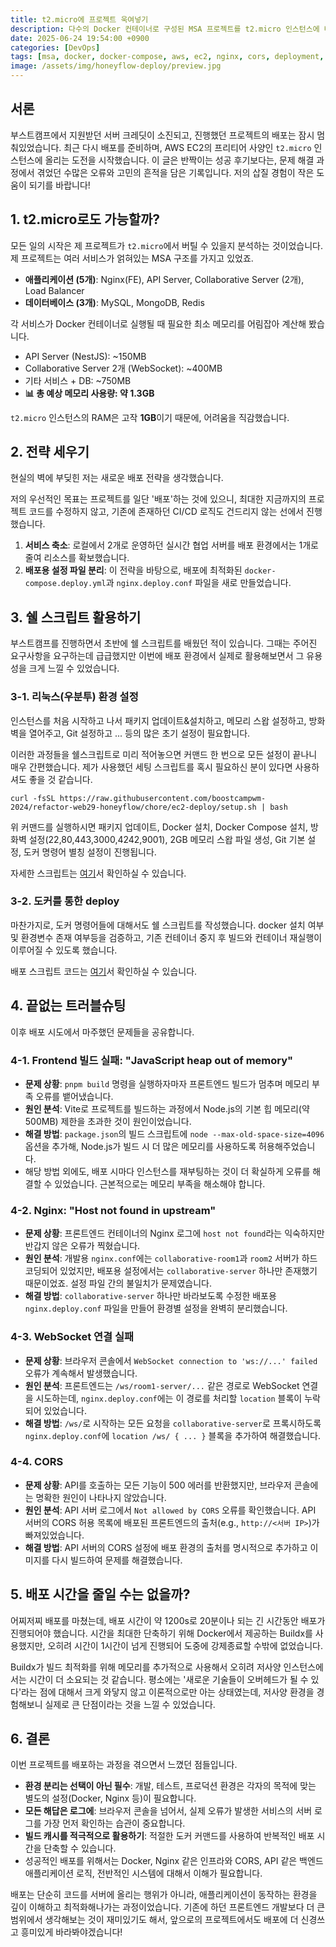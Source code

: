 ```yaml
---
title: t2.micro에 프로젝트 욱여넣기
description: 다수의 Docker 컨테이너로 구성된 MSA 프로젝트를 t2.micro 인스턴스에 배포하며 겪은 과정을 공유합니다.
date: 2025-06-24 19:54:00 +0900
categories: [DevOps]
tags: [msa, docker, docker-compose, aws, ec2, nginx, cors, deployment, troubleshooting]
image: /assets/img/honeyflow-deploy/preview.jpg
---
```


## 서론

부스트캠프에서 지원받던 서버 크레딧이 소진되고, 진행했던 프로젝트의 배포는 잠시 멈춰있었습니다. 최근 다시 배포를 준비하며, AWS EC2의 프리티어 사양인 `t2.micro` 인스턴스에 올리는 도전을 시작했습니다. 이 글은 반짝이는 성공 후기보다는, 문제 해결 과정에서 겪었던 수많은 오류와 고민의 흔적을 담은 기록입니다. 저의 삽질 경험이 작은 도움이 되기를 바랍니다!

## 1. t2.micro로도 가능할까?

모든 일의 시작은 제 프로젝트가 `t2.micro`에서 버틸 수 있을지 분석하는 것이었습니다. 제 프로젝트는 여러 서비스가 얽혀있는 MSA 구조를 가지고 있었죠.

* **애플리케이션 (5개)**: Nginx(FE), API Server, Collaborative Server (2개), Load Balancer
* **데이터베이스 (3개)**: MySQL, MongoDB, Redis

각 서비스가 Docker 컨테이너로 실행될 때 필요한 최소 메모리를 어림잡아 계산해 봤습니다.

* API Server (NestJS): ~150MB
* Collaborative Server 2개 (WebSocket): ~400MB
* 기타 서비스 + DB: ~750MB
* **📊 총 예상 메모리 사용량: 약 1.3GB**

`t2.micro` 인스턴스의 RAM은 고작 **1GB**이기 때문에, 어려움을 직감했습니다.

## 2. 전략 세우기

현실의 벽에 부딪힌 저는 새로운 배포 전략을 생각했습니다.

저의 우선적인 목표는 프로젝트를 일단 '배포'하는 것에 있으니, 최대한 지금까지의 프로젝트 코드를 수정하지 않고, 기존에 존재하던 CI/CD 로직도 건드리지 않는 선에서 진행했습니다.

1.  **서비스 축소**: 로컬에서 2개로 운영하던 실시간 협업 서버를 배포 환경에서는 1개로 줄여 리소스를 확보했습니다.
2.  **배포용 설정 파일 분리**: 이 전략을 바탕으로, 배포에 최적화된 `docker-compose.deploy.yml`과 `nginx.deploy.conf` 파일을 새로 만들었습니다.

## 3. 쉘 스크립트 활용하기

부스트캠프를 진행하면서 초반에 쉘 스크립트를 배웠던 적이 있습니다. 그때는 주어진 요구사항을 요구하는데 급급했지만 이번에 배포 환경에서 실제로 활용해보면서 그 유용성을 크게 느낄 수 있었습니다.

### 3-1. 리눅스(우분투) 환경 설정

인스턴스를 처음 시작하고 나서 패키지 업데이트&설치하고, 메모리 스왑 설정하고, 방화벽을 열어주고, Git 설정하고 ... 등의 많은 초기 설정이 필요합니다.

이러한 과정들을 쉘스크립트로 미리 적어놓으면 커맨드 한 번으로 모든 설정이 끝나니 매우 간편했습니다. 제가 사용했던 세팅 스크립트를 혹시 필요하신 분이 있다면 사용하셔도 좋을 것 같습니다.

```shell
curl -fsSL https://raw.githubusercontent.com/boostcampwm-2024/refactor-web29-honeyflow/chore/ec2-deploy/setup.sh | bash
```

위 커맨드를 실행하시면 패키지 업데이트, Docker 설치, Docker Compose 설치, 방화벽 설정(22,80,443,3000,4242,9001), 2GB 메모리 스왑 파일 생성, Git 기본 설정, 도커 명령어 별칭 설정이 진행됩니다.

자세한 스크립트는 [여기](https://github.com/boostcampwm-2024/refactor-web29-honeyflow/blob/chore/ec2-deploy/setup.sh)서 확인하실 수 있습니다.

### 3-2. 도커를 통한 deploy

마찬가지로, 도커 명령어들에 대해서도 쉘 스크립트를 작성했습니다. docker 설치 여부 및 환경변수 존재 여부등을 검증하고, 기존 컨테이너 중지 후 빌드와 컨테이너 재실행이 이루어질 수 있도록 했습니다.

배포 스크립트 코드는 [여기](https://github.com/boostcampwm-2024/refactor-web29-honeyflow/blob/chore/ec2-deploy/deploy.sh)서 확인하실 수 있습니다.

## 4. 끝없는 트러블슈팅

이후 배포 시도에서 마주했던 문제들을 공유합니다.

### 4-1. Frontend 빌드 실패: "JavaScript heap out of memory"
* **문제 상황**: `pnpm build` 명령을 실행하자마자 프론트엔드 빌드가 멈추며 메모리 부족 오류를 뱉어냈습니다.
* **원인 분석**: Vite로 프로젝트를 빌드하는 과정에서 Node.js의 기본 힙 메모리(약 500MB) 제한을 초과한 것이 원인이었습니다.
* **해결 방법**: `package.json`의 빌드 스크립트에 `node --max-old-space-size=4096` 옵션을 추가해, Node.js가 빌드 시 더 많은 메모리를 사용하도록 허용해주었습니다.
* 해당 방법 외에도, 배포 시마다 인스턴스를 재부팅하는 것이 더 확실하게 오류를 해결할 수 있었습니다. 근본적으로는 메모리 부족을 해소해야 합니다.

### 4-2. Nginx: "Host not found in upstream"
* **문제 상황**: 프론트엔드 컨테이너의 Nginx 로그에 `host not found`라는 익숙하지만 반갑지 않은 오류가 찍혔습니다.
* **원인 분석**: 개발용 `nginx.conf`에는 `collaborative-room1`과 `room2` 서버가 하드코딩되어 있었지만, 배포용 설정에서는 `collaborative-server` 하나만 존재했기 때문이었죠. 설정 파일 간의 불일치가 문제였습니다.
* **해결 방법**: `collaborative-server` 하나만 바라보도록 수정한 배포용 `nginx.deploy.conf` 파일을 만들어 환경별 설정을 완벽히 분리했습니다.

### 4-3. WebSocket 연결 실패
* **문제 상황**: 브라우저 콘솔에서 `WebSocket connection to 'ws://...' failed` 오류가 계속해서 발생했습니다.
* **원인 분석**: 프론트엔드는 `/ws/room1-server/...` 같은 경로로 WebSocket 연결을 시도하는데, `nginx.deploy.conf`에는 이 경로를 처리할 `location` 블록이 누락되어 있었습니다.
* **해결 방법**: `/ws/`로 시작하는 모든 요청을 `collaborative-server`로 프록시하도록 `nginx.deploy.conf`에 `location /ws/ { ... }` 블록을 추가하여 해결했습니다.

### 4-4. CORS
* **문제 상황**: API를 호출하는 모든 기능이 500 에러를 반환했지만, 브라우저 콘솔에는 명확한 원인이 나타나지 않았습니다.
* **원인 분석**: API 서버 로그에서 `Not allowed by CORS` 오류를 확인했습니다. API 서버의 CORS 허용 목록에 배포된 프론트엔드의 출처(e.g., `http://<서버 IP>`)가 빠져있었습니다.
* **해결 방법**: API 서버의 CORS 설정에 배포 환경의 출처를 명시적으로 추가하고 이미지를 다시 빌드하여 문제를 해결했습니다.

## 5. 배포 시간을 줄일 수는 없을까?

어찌저찌 배포를 마쳤는데, 배포 시간이 약 1200s로 20분이나 되는 긴 시간동안 배포가 진행되어야 했습니다. 시간을 최대한 단축하기 위해 Docker에서 제공하는 Buildx를 사용했지만, 오히려 시간이 1시간이 넘게 진행되어 도중에 강제종료할 수밖에 없었습니다.

Buildx가 빌드 최적화를 위해 메모리를 추가적으로 사용해서 오히려 저사양 인스턴스에서는 시간이 더 소요되는 것 같습니다. 평소에는 '새로운 기술들이 오버헤드가 될 수 있다'라는 점에 대해서 크게 와닿지 않고 이론적으로만 아는 상태였는데, 저사양 환경을 경험해보니 실제로 큰 단점이라는 것을 느낄 수 있었습니다.

## 6. 결론

이번 프로젝트를 배포하는 과정을 겪으면서 느꼈던 점들입니다.

* **환경 분리는 선택이 아닌 필수**: 개발, 테스트, 프로덕션 환경은 각자의 목적에 맞는 별도의 설정(Docker, Nginx 등)이 필요합니다.
* **모든 해답은 로그에**: 브라우저 콘솔을 넘어서, 실제 오류가 발생한 서비스의 서버 로그를 가장 먼저 확인하는 습관이 중요합니다.
* **빌드 캐시를 적극적으로 활용하기**: 적절한 도커 커맨드를 사용하여 반복적인 배포 시간을 단축할 수 있습니다.
* 성공적인 배포를 위해서는 Docker, Nginx 같은 인프라와 CORS, API 같은 백엔드 애플리케이션 로직, 전반적인 시스템에 대해서 이해가 필요합니다.

배포는 단순히 코드를 서버에 올리는 행위가 아니라, 애플리케이션이 동작하는 환경을 깊이 이해하고 최적화해나가는 과정이었습니다. 기존에 하던 프론트엔드 개발보다 더 큰 범위에서 생각해보는 것이 재미있기도 해서, 앞으로의 프로젝트에서도 배포에 더 신경쓰고 흥미있게 바라봐야겠습니다!